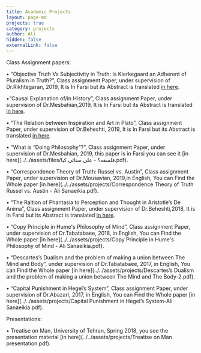 ```yaml
---
title: Academic Projects
layout: page-md
projects: true
category: projects
author: Ali
hidden: false
externalLink: false
---
```


Class Assignment papers:

•	“Objective Truth Vs Subjectivity in Truth: Is Kierkegaard an Adherent of Pluralism in Truth?”, Class assignment Paper, under supervision of Dr.Rikhtegaran, 2019, It is In Farsi but its Abstract is translated [in here](../../assets/projects/cv.pdf).

•“Causal Explanation of/in History”, Class assignment Paper, under supervision of Dr.Mesbahian,2019, It is In Farsi but its Abstract is translated [in here](../../assets/projects/causation.pdf).

•	“The Relation between Inspiration and Art in Plato”, Class assignment Paper, under supervision of Dr.Beheshti, 2019, It is In Farsi but its Abstract is translated [in here](../../assets/files/cv.pdf).

•	“What is “Doing Philosophy”?”, Class assignment Paper, under supervision of Dr.Mesbahian, 2019, this paper is in Farsi you can see it [in here](../../assets/files/فلسفه؟ - علی سنائی کیا.pdf).

•	“Correspondence Theory of Truth: Russel vs. Austin”, Class assignment Paper, under supervision of Dr.Mousavian, 2019,in English, You can Find the Whole paper [in here](../../assets/projects/Correspondence Theory of Truth Russel vs. Austin - Ali Sanaeikia.pdf).

•	“The Raltion of Phantasia to Perception and Thought in Aristotle’s De Anima”, Class assignment Paper, under supervision of Dr.Beheshti,2018, It is In Farsi but its Abstract is translated [in here](../../assets/files/cv.pdf).

•	“Copy Principle in Hume's Philosophy of Mind”, Class assignment Paper, under supervision of Dr.Tabatabaee, 2018, in English, You can Find the Whole paper [in here](../../assets/projects/Copy Principle in Hume's Philosophy of Mind - Ali Sanaeikia.pdf).

•	“Descartes’s Dualism and the problem of making a union between The Mind and Body”, under supervision of Dr.Tabatabaee, 2017, in English, You can Find the Whole paper [in here](../../assets/projects/Descartes’s Dualism and the problem of making a union between The Mind and The Body-2.pdf).

•	“Capital Punishment in Hegel’s System”, Class assignment Paper, under supervision of Dr.Abazari, 2017, in English, You can Find the Whole paper [in here](../../assets/projects/Capital Punishment in Hegel’s System-Ali Sanaeikia.pdf).




Presentations:

•	Treatise on Man, University of Tehran, Spring 2018, you see the presentation material [in here](../../assets/projects/Treatise on Man presentation.pdf).

